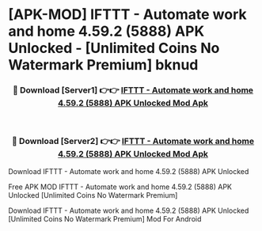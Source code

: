 # [APK-MOD] IFTTT - Automate work and home 4.59.2 (5888) APK Unlocked - [Unlimited Coins No Watermark Premium] bknud



<div align="center">
<h3>🔴 Download [Server1] 👉👉 <a href="https://momento.my/?title=IFTTT_-_Automate_work_and_home_4.59.2_(5888)_APK_Unlocked">IFTTT - Automate work and home 4.59.2 (5888) APK Unlocked Mod Apk</a></h3><br>

<h3>🔴 Download [Server2] 👉👉 <a href="https://momento.my/?title=IFTTT_-_Automate_work_and_home_4.59.2_(5888)_APK_Unlocked">IFTTT - Automate work and home 4.59.2 (5888) APK Unlocked Mod Apk</a></h3>
</div>



Download IFTTT - Automate work and home 4.59.2 (5888) APK Unlocked 

Free APK MOD IFTTT - Automate work and home 4.59.2 (5888) APK Unlocked [Unlimited Coins No Watermark Premium]

Download IFTTT - Automate work and home 4.59.2 (5888) APK Unlocked [Unlimited Coins No Watermark Premium] Mod For Android
